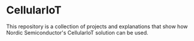 # CellularIoT
This repository is a collection of projects and explanations that show how Nordic Semiconductor's CellularIoT solution can be used.
